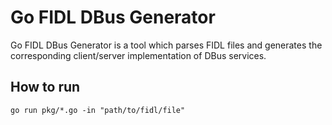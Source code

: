 # Go FIDL DBus Generator

Go FIDL DBus Generator is a tool which parses FIDL files and generates the
corresponding client/server implementation of DBus services.

## How to run
`go run pkg/*.go -in "path/to/fidl/file"`